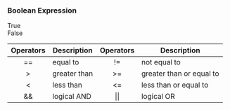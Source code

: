 ### Boolean Expression

True    
False    

| Operators | Description | Operators | Description |
| :---: | --- | :---: | --- |
| == | equal to | != | not equal to |
| > | greater than | >= | greater than or equal to |
| < | less than | <= | less than or equal to |
| && | logical AND | \|\| | logical OR |
